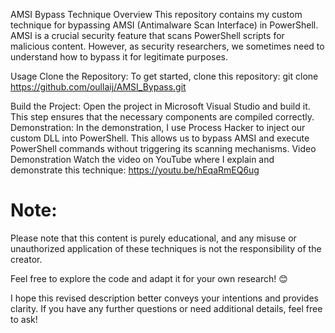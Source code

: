 AMSI Bypass Technique
Overview
This repository contains my custom technique for bypassing AMSI (Antimalware Scan Interface) in PowerShell. AMSI is a crucial security feature that scans PowerShell scripts for malicious content. However, as security researchers, we sometimes need to understand how to bypass it for legitimate purposes.

Usage
Clone the Repository:
To get started, clone this repository:
git clone https://github.com/oullaij/AMSI_Bypass.git

Build the Project:
Open the project in Microsoft Visual Studio and build it. This step ensures that the necessary components are compiled correctly.
Demonstration:
In the demonstration, I use Process Hacker to inject our custom DLL into PowerShell. This allows us to bypass AMSI and execute PowerShell commands without triggering its scanning mechanisms.
Video Demonstration
Watch the video on YouTube where I explain and demonstrate this technique:
https://youtu.be/hEqaRmEQ6ug
# Note:
Please note that this content is purely educational, and any misuse or unauthorized application of these techniques is not the responsibility of the creator.

Feel free to explore the code and adapt it for your own research! 😊

I hope this revised description better conveys your intentions and provides clarity. If you have any further questions or need additional details, feel free to ask!



